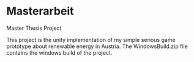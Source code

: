 # Masterarbeit
Master Thesis Project


This project is the unity implementation of my simple serious game prototype about renewable energy in Austria. 
The WindowsBuild.zip file contains the windows build of the project.

